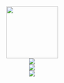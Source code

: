 ### 

<div align="center"> <img height="137px" src="https://github-readme-stats.vercel.app/api?username=Lricee&hide_title=true&hide_border=true&show_icons=trueline_height=21&text_color=000&icon_color=000&bg_color=0,ea6161,ffc64d,fffc4d,52fa5a&theme=graywhite" /> </div>



<div align="center"> <img src="https://activity-graph.herokuapp.com/graph?username=Lricee&theme=xcode" /> </div>

<div align="center"> <img src="https://github-profile-trophy.vercel.app/?username=Lricee" /> </div>

<div align="center"> <img src="https://github-readme-stats.vercel.app/api/top-langs/?username=Lricee&hide_title=true&hide_border=true&layout=compact&langs_count=6&text_color=000&icon_color=fff&bg_color=0,52fa5a,4dfcff,c64dff&theme=graywhite" /> </div>


<!--
**Lricee/Lricee** is a ✨ _special_ ✨ repository because its `README.md` (this file) appears on your GitHub profile.

Here are some ideas to get you started:

- 🔭 I’m currently working on ...
- 🌱 I’m currently learning ...
- 👯 I’m looking to collaborate on ...
- 🤔 I’m looking for help with ...
- 💬 Ask me about ...
- 📫 How to reach me: ...
- 😄 Pronouns: ...
- ⚡ Fun fact: ...
-->
